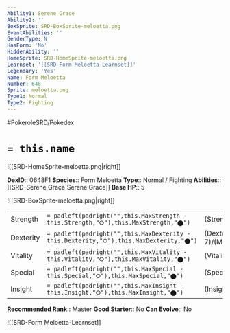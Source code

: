 ```yaml
---
Ability1: Serene Grace
Ability2: ''
BoxSprite: SRD-BoxSprite-meloetta.png
EventAbilities: ''
GenderType: N
HasForm: 'No'
HiddenAbility: ''
HomeSprite: SRD-HomeSprite-meloetta.png
Learnset: '[[SRD-Form Meloetta-Learnset]]'
Legendary: 'Yes'
Name: Form Meloetta
Number: 648
Sprite: meloetta.png
Type1: Normal
Type2: Fighting
---
```


#PokeroleSRD/Pokedex

# `= this.name`

![[SRD-HomeSprite-meloetta.png|right]]

**DexID**:: 0648F1
**Species**:: Form Meloetta
**Type**:: Normal / Fighting
**Abilities**:: [[SRD-Serene Grace|Serene Grace]]
**Base HP**:: 5

![[SRD-BoxSprite-meloetta.png|right]]

|           |                                                                                        |                                          |
| --------- | -------------------------------------------------------------------------------------- | ---------------------------------------- |
| Strength  | `= padleft(padright("",this.MaxStrength - this.Strength,"⭘"),this.MaxStrength,"⬤")`    | (Strength::7)/(MaxStrength::7)   |
| Dexterity | `= padleft(padright("",this.MaxDexterity - this.Dexterity,"⭘"),this.MaxDexterity,"⬤")` | (Dexterity:: 7)/(MaxDexterity::7) |
| Vitality  | `= padleft(padright("",this.MaxVitality - this.Vitality,"⭘"),this.MaxVitality,"⬤")`    | (Vitality::5)/(MaxVitality::5)   |
| Special   | `= padleft(padright("",this.MaxSpecial - this.Special,"⭘"),this.MaxSpecial,"⬤")`       | (Special::5)/(MaxSpecial::5)     |
| Insight   | `= padleft(padright("",this.MaxInsight - this.Insight,"⭘"),this.MaxInsight,"⬤")`       | (Insight::5)/(MaxInsight::5)     |

**Recommended Rank**:: Master
**Good Starter**:: No
**Can Evolve**:: No

![[SRD-Form Meloetta-Learnset]]